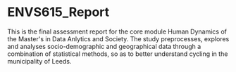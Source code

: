 # ENVS615_Report

This is the final assessment report for the core module Human Dynamics of the Master's in Data Anlytics and Society. The study preprocesses, explores and analyses socio-demographic and geographical data through a combination of statistical methods, so as to better understand cycling in the municipality of Leeds.
